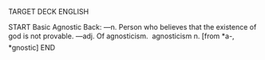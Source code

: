 TARGET DECK
ENGLISH

START
Basic
Agnostic
Back: —n. Person who believes that the existence of god is not provable. —adj. Of agnosticism.  agnosticism n. [from *a-, *gnostic]
END
